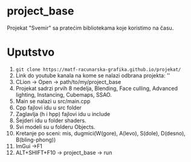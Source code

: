# project_base
Projekat "Svemir" sa pratećim bibliotekama koje koristimo na času. 

# Uputstvo
1. `git clone https://matf-racunarska-grafika.github.io/projekat/`
2. Link do youtube kanala na kome se nalazi odbrana projekta: ''
3. CLion -> Open -> path/to/my/project_base
4. Projekat sadrzi prvih 8 nedelja, Blending, Face culling, Advanced lighting, Instancing, Cubemaps, SSAO.
5. Main se nalazi u src/main.cpp
6. Cpp fajlovi idu u src folder
7. Zaglavlja (h i hpp) fajlovi idu u include
8. Šejderi idu u folder shaders. 
9. Svi modeli su u folderu Objects.
10. Kretanje po sceni: mis, dugmici(W(gore), A(levo), S(dole), D(desno), B(bling-phong))
11. ImGui ->F1
12. ALT+SHIFT+F10 -> project_base -> run

